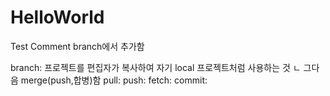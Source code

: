 # HelloWorld
Test Comment
branch에서 추가함


branch: 프로젝트를 편집자가 복사하여 자기 local 프로젝트처럼 사용하는 것
ㄴ 그다음 merge(push,합병)함
pull: 
push: 
fetch: 
commit: 
